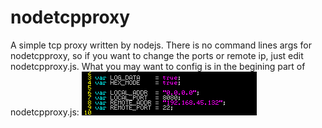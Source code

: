 # nodetcpproxy
A simple tcp proxy written by nodejs.
There is no command lines args for nodetcpproxy, so if you want to change the ports or remote ip, just edit nodetcpproxy.js.
What you may want to config is in the begining part of nodetcpproxy.js:
![](/config.png)
